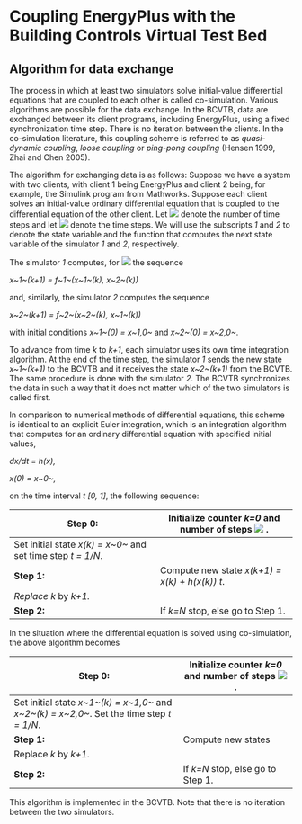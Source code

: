 # Coupling EnergyPlus with the Building Controls Virtual Test Bed

## Algorithm for data exchange

The process in which at least two simulators solve initial-value differential equations that are coupled to each other is called co-simulation. Various algorithms are possible for the data exchange. In the BCVTB, data are exchanged between its client programs, including EnergyPlus, using a fixed synchronization time step. There is no iteration between the clients. In the co-simulation literature, this coupling scheme is referred to as *quasi-dynamic coupling*, *loose coupling* or *ping-pong coupling* (Hensen 1999, Zhai and Chen 2005).

The algorithm for exchanging data is as follows: Suppose we have a system with two clients, with client 1 being EnergyPlus and client 2 being, for example, the Simulink program from Mathworks. Suppose each client solves an initial-value ordinary differential equation that is coupled to the differential equation of the other client. Let ![](media/image1.png)  denote the number of time steps and let ![](media/image2.png)  denote the time steps. We will use the subscripts *1* and *2* to denote the state variable and the function that computes the next state variable of the simulator *1* and *2*, respectively.

The simulator *1* computes, for ![](media/image3.png) the sequence

*x~1~(k+1) = f~1~(x~1~(k), x~2~(k))*

and, similarly, the simulator *2* computes the sequence

*x~2~(k+1) = f~2~(x~2~(k), x~1~(k))*

with initial conditions *x~1~(0) = x~1,0~* and *x~2~(0) = x~2,0~*.

To advance from time *k* to *k+1*, each simulator uses its own time integration algorithm. At the end of the time step, the simulator *1* sends the new state *x~1~(k+1)* to the BCVTB and it receives the state *x~2~(k+1)* from the BCVTB. The same procedure is done with the simulator *2*. The BCVTB synchronizes the data in such a way that it does not matter which of the two simulators is called first.

In comparison to numerical methods of differential equations, this scheme is identical to an explicit Euler integration, which is an integration algorithm that computes for an ordinary differential equation with specified initial values,

*dx/dt = h(x),*

*x(0)  = x~0~,*

on the time interval *t  [0, 1]*, the following sequence:

**Step 0:**|Initialize counter *k=0* and number of steps ![](media/image4.png) .
------------------------|---------------------------------------------------------------------------
|Set initial state *x(k) = x~0~* and set time step *t = 1/N*.
**Step 1:**|Compute new state *x(k+1) = x(k) + h(x(k)) t*.
|*Replace k* by *k+1.*
**Step 2:**|If *k=N* stop, else go to Step 1.

In the situation where the differential equation is solved using co-simulation, the above algorithm becomes

**Step 0:**|Initialize counter *k=0* and number of steps ![](media/image5.png) .
------------------------|---------------------------------------------------------------------------
|Set initial state *x~1~(k) = x~1,0~* and *x~2~(k) = x~2,0~*. Set the time step *t = 1/N*.
**Step 1:**|Compute new states|  *x~1~(k+1) = x~1~(k) + f~1~(x~1~(k), x~2~(k)) t*, and|  *x~2~(k+1) = x~2~(k) + f~2~(x~2~(k), x~1~(k)) t*.
|Replace *k* by *k+1*.
**Step 2:**|If *k=N* stop, else go to Step 1.

This algorithm is implemented in the BCVTB. Note that there is no iteration between the two simulators.
